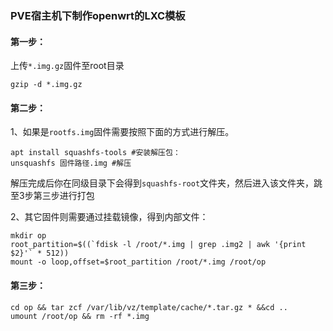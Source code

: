 ### PVE宿主机下制作openwrt的LXC模板

#### 第一步：

上传`*.img.gz`固件至root目录

```
gzip -d *.img.gz
```

#### 第二步：

1、如果是`rootfs.img`固件需要按照下面的方式进行解压。

```
apt install squashfs-tools #安装解压包：
unsquashfs 固件路径.img #解压
```

解压完成后你在同级目录下会得到`squashfs-root`文件夹，然后进入该文件夹，跳至3步第三步进行打包

2、其它固件则需要通过挂载镜像，得到内部文件：

```
mkdir op
root_partition=$((`fdisk -l /root/*.img | grep .img2 | awk '{print $2}'` * 512))
mount -o loop,offset=$root_partition /root/*.img /root/op
```

#### 第三步：

```
cd op && tar zcf /var/lib/vz/template/cache/*.tar.gz * &&cd ..
umount /root/op && rm -rf *.img
```

